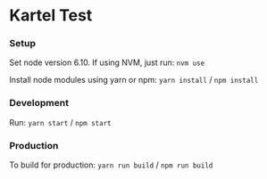# Kartel Test

### Setup
Set node version 6.10. If using NVM, just run: `nvm use`

Install node modules using yarn or npm: `yarn install` / `npm install`

### Development

Run: `yarn start` / `npm start`


### Production

To build for production: `yarn run build` / `npm run build`
